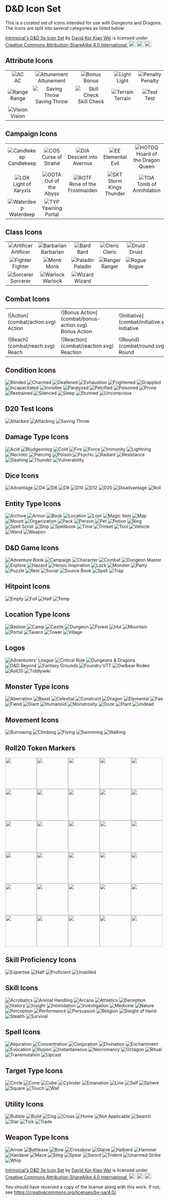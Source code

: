# D&D Icon Set

This is a curated set of icons intended for use with Dungeons and Dragons. The icons are split into several categories as listed below:

<p xmlns:cc="http://creativecommons.org/ns#" xmlns:dct="http://purl.org/dc/terms/"><a property="dct:title" rel="cc:attributionURL" href="https://github.com/intrinsical/tw-dnd/tree/main/icons">Intrinsical's D&D 5e Icon Set</a> by <a rel="cc:attributionURL dct:creator" property="cc:attributionName" href="https://github.com/intrinsical">David Kor Kian Wei</a> is licensed under <a href="https://creativecommons.org/licenses/by-sa/4.0/?ref=chooser-v1" target="_blank" rel="license noopener noreferrer" style="display:inline-block;">Creative Commons Attribution-ShareAlike 4.0 International <img style="height:22px!important;margin-left:3px;vertical-align:text-bottom;" src="https://mirrors.creativecommons.org/presskit/icons/cc.svg?ref=chooser-v1" alt=""><img style="height:22px!important;margin-left:3px;vertical-align:text-bottom;" src="https://mirrors.creativecommons.org/presskit/icons/by.svg?ref=chooser-v1" alt=""><img style="height:22px!important;margin-left:3px;vertical-align:text-bottom;" src="https://mirrors.creativecommons.org/presskit/icons/sa.svg?ref=chooser-v1" alt=""></a></p>

## Attribute Icons

||||||
| :---: | :---: | :---: | :---: | :---: |
| ![AC](attribute/ac.svg)<br/>AC | ![Attunement](attribute/attunement.svg)<br/>Attunement | ![Bonus](attribute/bonus.svg)<br/>Bonus | ![Light](attribute/light.svg)<br/>Light | ![Penalty](attribute/penalty.svg)<br/>Penalty |
| ![Range](attribute/range.svg)<br/>Range | ![Saving Throw](attribute/saving-throw.svg)<br/>Saving Throw | ![Skill Check](attribute/skillcheck.svg)<br/>Skill Check | ![Terrain](attribute/terrain.svg)<br/>Terrain | ![Test](attribute/test.svg)<br/>Test |
| ![Vision](attribute/vision.svg)<br/>Vision |

## Campaign Icons

||||||
| :---: | :---: | :---: | :---: | :---: |
| ![Candlekeep](campaign/candlekeep.svg)<br/>Candlekeep | ![COS](campaign/curse-of-strahd.svg)<br/>Curse of Strahd | ![DIA](campaign/descent-into-avernus.svg)<br/>Descent into Avernus | ![EE](campaign/elemental-evil.svg)<br/>Elemental Evil | ![HOTDQ](campaign/hoard-of-the-dragon-queen.svg)<br/>Hoard of the Dragon Queen |
| ![LOX](campaign/light-of-xaryxis.svg)<br/>Light of Xaryxis | ![OOTA](campaign/out-of-the-abyss.svg)<br/>Out of the Abyss | ![ROTF](campaign/rime-of-the-frostmaiden.svg)<br/>Rime of the Frostmaiden | ![SKT](campaign/storm-kings-thunder.svg)<br/>Storm Kings Thunder | ![TOA](campaign/tomb-of-annihilation.svg)<br/>Tomb of Annihilation |
| ![Waterdeep](campaign/waterdeep.svg)<br/>Waterdeep | ![TYP](campaign/yawning-portal.svg)<br/>Yawning Portal |

## Class Icons

||||||
| :---: | :---: | :---: | :---: | :---: |
| ![Artificer](class/artificer.svg)<br/>Artificer | ![Barbarian](class/barbarian.svg)<br/>Barbarian | ![Bard](class/bard.svg)<br/>Bard | ![Cleric](class/cleric.svg)<br/>Cleric | ![Druid](class/druid.svg)<br/>Druid |
| ![Fighter](class/fighter.svg)<br/>Fighter | ![Monk](class/monk.svg)<br/>Monk | ![Paladin](class/paladin.svg)<br/>Paladin | ![Ranger](class/ranger.svg)<br/>Ranger | ![Rogue](class/rogue.svg)<br/>Rogue |
| ![Sorcerer](class/sorcerer.svg)<br/>Sorcerer | ![Warlock](class/warlock.svg)<br/>Warlock | ![Wizard](class/wizard.svg)<br/>Wizard |

## Combat Icons

<table><tr>
<td>![Action](combat/action.svg)<br/>Action </td>
<td>![Bonus Action](combat/bonus-action.svg)<br/>Bonus Action </td>
<td>![Initiative](combat/initiative.svg)<br/>Initiative </td>
<td>![Melee](combat/melee.svg)<br/>Melee Attack </td>
<td>![Ranged](combat/ranged.svg)<br/>Ranged Attack </td>
</tr><tr>
<td>![Reach](combat/reach.svg)<br/>Reach </td>
<td>![Reaction](combat/reaction.svg)<br/>Reaction </td>
<td>![Round](combat/round.svg)<br/>Round </td>
<td>
![Target](combat/target.svg)<br/>Target </td>
</tr></table>

## Condition Icons

![Blinded](condition/blinded.svg)
![Charmed](condition/charmed.svg)
![Deafened](condition/deafened.svg)
![Exhaustion](condition/exhaustion.svg)
![Frightened](condition/frightened.svg)
![Grappled](condition/grappled.svg)
![Incapacitated](condition/incapacitated.svg)
![Invisible](condition/invisible.svg)
![Paralyzed](condition/paralyzed.svg)
![Petrified](condition/petrified.svg)
![Poisoned](condition/poisoned.svg)
![Prone](condition/prone.svg)
![Restrained](condition/restrained.svg)
![Silenced](condition/silenced.svg)
![Sleep](condition/sleep.svg)
![Stunned](condition/stunned.svg)
![Unconscious](condition/unconscious.svg)

## D20 Test Icons

![Attacked](d20test/attacked.svg)
![Attacking](d20test/attacking.svg)
![Saving Throw](d20test/saving-throw.svg)

## Damage Type Icons

![Acid](damage/acid.svg)
![Bludgeoning](damage/bludgeoning.svg)
![Cold](damage/cold.svg)
![Fire](damage/fire.svg)
![Force](damage/force.svg)
![Immunity](damage/immunity.svg)
![Lightning](damage/lightning.svg)
![Necrotic](damage/necrotic.svg)
![Piercing](damage/piercing.svg)
![Poison](damage/poison.svg)
![Psychic](damage/psychic.svg)
![Radiant](damage/radiant.svg)
![Resistance](damage/resistance.svg)
![Slashing](damage/slashing.svg)
![Thunder](damage/thunder.svg)
![Vulnerability](damage/vulnerability.svg)

## Dice Icons

![Advantage](dice/advantage.svg)
![D4](dice/d4.svg)
![D6](dice/d6.svg)
![D8](dice/d8.svg)
![D10](dice/d10.svg)
![D12](dice/d12.svg)
![D20](dice/d20.svg)
![Disadvantage](dice/disadvantage.svg)
![Roll](dice/roll.svg)

## Entity Type Icons

![Archive](entity/archive.svg)
![Armor](entity/armor.svg)
![Book](entity/book.svg)
![Location](entity/location.svg)
![Loot](entity/loot.svg)
![Magic Item](entity/magic-item.svg)
![Map](entity/map.svg)
![Mount](entity/mount.svg)
![Organization](entity/organization.svg)
![Pack](entity/pack.svg)
![Person](entity/person.svg)
![Pet](entity/pet.svg)
![Potion](entity/potion.svg)
![Ring](entity/ring.svg)
![Spell Scroll](entity/scroll.svg)
![Ship](entity/ship.svg)
![Spellbook](entity/spellbook.svg)
![Time](entity/time.svg)
![Trinket](entity/trinket.svg)
![Tool](entity/tool.svg)
![Vehicle](entity/vehicle.svg)
![Wand](entity/wand.svg)
![Weapon](entity/weapon.svg)

## D&D Game Icons

![Adventure Book](game/adventure-book.svg)
![Campaign](game/campaign.svg)
![Character](game/character.svg)
![Combat](game/combat.svg)
![Dungeon Master](game/dm.svg)
![Explore](game/explore.svg)
![Hazard](game/hazard.svg)
![Heroic Inspiration](game/inspiration.svg)
![Lock](game/lock.svg)
![Monster](game/monster.svg)
![Party](game/party.svg)
![Puzzle](game/puzzle.svg)
![Rest](game/rest.svg)
![Social](game/social.svg)
![Source Book](game/source-book.svg)
![Spell](game/spell.svg)
![Trap](game/trap.svg)

## Hitpoint Icons

![Empty](hp/empty.svg)
![Full](hp/full.svg)
![Half](hp/half.svg)
![Temp](hp/temp.svg)

## Location Type Icons

![Bastion](location/bastion.svg)
![Camp](location/camp.svg)
![Castle](location/castle.svg)
![Dungeon](location/dungeon.svg)
![Forest](location/forest.svg)
![Hut](location/hut.svg)
![Mountain](location/mountain.svg)
![Portal](location/portal.svg)
![Tavern](location/tavern.svg)
![Tower](location/tower.svg)
![Village](location/village.svg)

## Logos

![Adventurers' League](logo/adventurers-league.svg)
![Critical Role](logo/critical-role.svg)
![Dungeons & Dragons](logo/dnd.svg)
![D&D Beyond](logo/dnd-beyond.svg)
![Fantasy Grounds](logo/fantasy-grounds.svg)
![Foundry VTT](logo/foundry.svg)
![Owlbear Rodeo](logo/owlbear-rodeo.svg)
![Roll20](logo/roll20.svg)
![Tiddlywiki](logo/tiddlywiki.svg)

## Monster Type Icons

![Aberration](monster/aberration.svg)
![Beast](monster/beast.svg)
![Celestial](monster/celestial.svg)
![Construct](monster/construct.svg)
![Dragon](monster/dragon.svg)
![Elemental](monster/elemental.svg)
![Fae](monster/fae.svg)
![Fiend](monster/fiend.svg)
![Giant](monster/giant.svg)
![Humanoid](monster/humanoid.svg)
![Monstrosity](monster/monstrosity.svg)
![Ooze](monster/ooze.svg)
![Plant](monster/plant.svg)
![Undead](monster/undead.svg)

## Movement Icons

![Burrowing](movement/burrowing.svg)
![Climbing](movement/climbing.svg)
![Flying](movement/flying.svg)
![Swimming](movement/swimming.svg)
![Walking](movement/walking.svg)

## Roll20 Token Markers

<img src="https://github.com/intrinsical/tw-dnd/blob/main/icons/roll20/advantage.png?raw=true" width="100" height="100"><img src="https://github.com/intrinsical/tw-dnd/blob/main/icons/roll20/attacked-adv.png?raw=true" width="100" height="100"><img src="https://github.com/intrinsical/tw-dnd/blob/main/icons/roll20/attacked-dis.png?raw=true" width="100" height="100"><img src="https://github.com/intrinsical/tw-dnd/blob/main/icons/roll20/attacking-adv.png?raw=true" width="100" height="100"><img src="https://github.com/intrinsical/tw-dnd/blob/main/icons/roll20/attacking-dis.png?raw=true" width="100" height="100"><img src="https://github.com/intrinsical/tw-dnd/blob/main/icons/roll20/blinded.png?raw=true" width="100" height="100"><img src="https://github.com/intrinsical/tw-dnd/blob/main/icons/roll20/burrowing.png?raw=true" width="100" height="100"><img src="https://github.com/intrinsical/tw-dnd/blob/main/icons/roll20/charmed.png?raw=true" width="100" height="100"><img src="https://github.com/intrinsical/tw-dnd/blob/main/icons/roll20/climbing.png?raw=true" width="100" height="100"><img src="https://github.com/intrinsical/tw-dnd/blob/main/icons/roll20/concentration.png?raw=true" width="100" height="100"><img src="https://github.com/intrinsical/tw-dnd/blob/main/icons/roll20/deafened.png?raw=true" width="100" height="100"><img src="https://github.com/intrinsical/tw-dnd/blob/main/icons/roll20/disadvantage.png?raw=true" width="100" height="100"><img src="https://github.com/intrinsical/tw-dnd/blob/main/icons/roll20/flying.png?raw=true" width="100" height="100"><img src="https://github.com/intrinsical/tw-dnd/blob/main/icons/roll20/frightened.png?raw=true" width="100" height="100"><img src="https://github.com/intrinsical/tw-dnd/blob/main/icons/roll20/grappled.png?raw=true" width="100" height="100"><img src="https://github.com/intrinsical/tw-dnd/blob/main/icons/roll20/incapacitated.png?raw=true" width="100" height="100"><img src="https://github.com/intrinsical/tw-dnd/blob/main/icons/roll20/invisible.png?raw=true" width="100" height="100"><img src="https://github.com/intrinsical/tw-dnd/blob/main/icons/roll20/paralyzed.png?raw=true" width="100" height="100"><img src="https://github.com/intrinsical/tw-dnd/blob/main/icons/roll20/petrified.png?raw=true" width="100" height="100"><img src="https://github.com/intrinsical/tw-dnd/blob/main/icons/roll20/poisoned.png?raw=true" width="100" height="100"><img src="https://github.com/intrinsical/tw-dnd/blob/main/icons/roll20/prone.png?raw=true" width="100" height="100"><img src="https://github.com/intrinsical/tw-dnd/blob/main/icons/roll20/restrained.png?raw=true" width="100" height="100"><img src="https://github.com/intrinsical/tw-dnd/blob/main/icons/roll20/saving-adv.png?raw=true" width="100" height="100"><img src="https://github.com/intrinsical/tw-dnd/blob/main/icons/roll20/saving-dis.png?raw=true" width="100" height="100"><img src="https://github.com/intrinsical/tw-dnd/blob/main/icons/roll20/silenced.png?raw=true" width="100" height="100"><img src="https://github.com/intrinsical/tw-dnd/blob/main/icons/roll20/sleep.png?raw=true" width="100" height="100"><img src="https://github.com/intrinsical/tw-dnd/blob/main/icons/roll20/stunned.png?raw=true" width="100" height="100"><img src="https://github.com/intrinsical/tw-dnd/blob/main/icons/roll20/swimming.png?raw=true" width="100" height="100"><img src="https://github.com/intrinsical/tw-dnd/blob/main/icons/roll20/unconscious.png?raw=true" width="100" height="100"><img src="https://github.com/intrinsical/tw-dnd/blob/main/icons/roll20/walking.png?raw=true" width="100" height="100">

## Skill Proficiency Icons

![Expertise](proficiency/expertise.svg)
![Half](proficiency/half.svg)
![Proficient](proficiency/proficient.svg)
![Unskilled](proficiency/unskilled.svg)

## Skill Icons

![Acrobatics](skill/acrobatics.svg)
![Animal Handling](skill/animal-handling.svg)
![Arcana](skill/arcana.svg)
![Athletics](skill/athletics.svg)
![Deception](skill/deception.svg)
![History](skill/history.svg)
![Insight](skill/insight.svg)
![Intimidation](skill/intimidation.svg)
![Investigation](skill/investigation.svg)
![Medicine](skill/medicine.svg)
![Nature](skill/nature.svg)
![Perception](skill/perception.svg)
![Performance](skill/performance.svg)
![Persuasion](skill/persuasion.svg)
![Religion](skill/religion.svg)
![Sleight of Hand](skill/sleight-of-hand.svg)
![Stealth](skill/stealth.svg)
![Survival](skill/survival.svg)

## Spell Icons

![Abjuration](spell/abjuration.svg)
![Concentration](spell/concentration.svg)
![Conjuration](spell/conjuration.svg)
![Divination](spell/divination.svg)
![Enchantment](spell/enchantment.svg)
![Evocation](spell/evocation.svg)
![Illusion](spell/illusion.svg)
![Instantaneous](spell/instantaneous.svg)
![Necromancy](spell/necromancy.svg)
![Octagon](spell/octagon.svg)
![Ritual](spell/ritual.svg)
![Transmutation](spell/transmutation.svg)
![Upcast](spell/upcast.svg)

## Target Type Icons

![Circle](target/circle.svg)
![Cone](target/cone.svg)
![Cube](target/cube.svg)
![Cylinder](target/cylinder.svg)
![Emanation](target/emanation.svg)
![Line](target/line.svg)
![Self](target/self.svg)
![Sphere](target/sphere.svg)
![Square](target/square.svg)
![Touch](target/touch.svg)
![Wall](target/wall.svg)

## Utility Icons

![Bubble](util/bubble.svg)
![Build](util/build.svg)
![Cog](util/cog.svg)
![Cross](util/cross.svg)
![Home](util/home.svg)
![Not Applicable](util/not-applicable.svg)
![Search](util/search.svg)
![Star](util/star.svg)
![Tick](util/tick.svg)
![Trade](util/trade.svg)

## Weapon Type Icons

![Arrow](weapon/arrow.svg)
![Battleaxe](weapon/battleaxe.svg)
![Bow](weapon/bow.svg)
![Crossbow](weapon/crossbow.svg)
![Glaive](weapon/glaive.svg)
![Halberd](weapon/halberd.svg)
![Hammer](weapon/hammer.svg)
![Handaxe](weapon/handaxe.svg)
![Mace](weapon/mace.svg)
![Sling](weapon/sling.svg)
![Spear](weapon/spear.svg)
![Sword](weapon/sword.svg)
![Trident](weapon/trident.svg)
![Unarmed Strike](weapon/strike.svg)
![Whip](weapon/whip.svg)

<p xmlns:cc="http://creativecommons.org/ns#" xmlns:dct="http://purl.org/dc/terms/"><a property="dct:title" rel="cc:attributionURL" href="https://github.com/intrinsical/tw-dnd/tree/main/icons">Intrinsical's D&D 5e Icon Set</a> by <a rel="cc:attributionURL dct:creator" property="cc:attributionName" href="https://github.com/intrinsical">David Kor Kian Wei</a> is licensed under <a href="https://creativecommons.org/licenses/by-sa/4.0/?ref=chooser-v1" target="_blank" rel="license noopener noreferrer" style="display:inline-block;">Creative Commons Attribution-ShareAlike 4.0 International <img style="height:22px!important;margin-left:3px;vertical-align:text-bottom;" src="https://mirrors.creativecommons.org/presskit/icons/cc.svg?ref=chooser-v1" alt=""><img style="height:22px!important;margin-left:3px;vertical-align:text-bottom;" src="https://mirrors.creativecommons.org/presskit/icons/by.svg?ref=chooser-v1" alt=""><img style="height:22px!important;margin-left:3px;vertical-align:text-bottom;" src="https://mirrors.creativecommons.org/presskit/icons/sa.svg?ref=chooser-v1" alt=""></a></p>

You should have received a copy of the license along with this work. If not, see <a href="https://creativecommons.org/licenses/by-sa/4.0/">https://creativecommons.org/licenses/by-sa/4.0/</a>.
